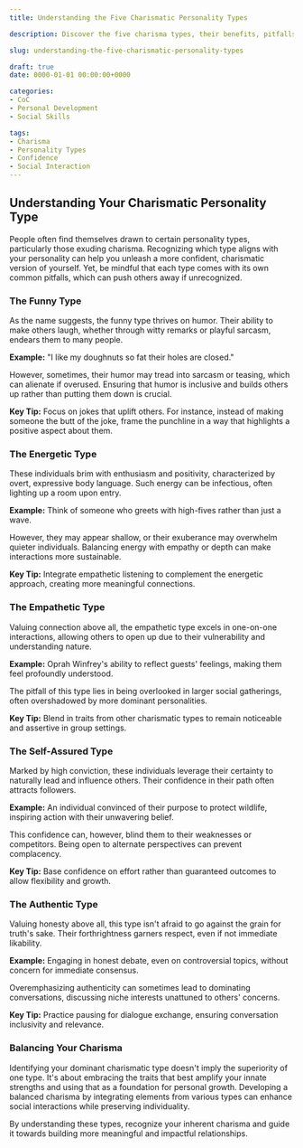 ```yaml
---
title: Understanding the Five Charismatic Personality Types

description: Discover the five charisma types, their benefits, pitfalls, and how to harness your unique strengths to enhance your confidence and social interactions.

slug: understanding-the-five-charismatic-personality-types

draft: true
date: 0000-01-01 00:00:00+0000

categories:
- CoC
- Personal Development
- Social Skills

tags:
- Charisma
- Personality Types
- Confidence
- Social Interaction
---
```


## Understanding Your Charismatic Personality Type

People often find themselves drawn to certain personality types, particularly those exuding charisma. Recognizing which type aligns with your personality can help you unleash a more confident, charismatic version of yourself. Yet, be mindful that each type comes with its own common pitfalls, which can push others away if unrecognized.

### The Funny Type

As the name suggests, the funny type thrives on humor. Their ability to make others laugh, whether through witty remarks or playful sarcasm, endears them to many people.

**Example:** "I like my doughnuts so fat their holes are closed."

However, sometimes, their humor may tread into sarcasm or teasing, which can alienate if overused. Ensuring that humor is inclusive and builds others up rather than putting them down is crucial.

**Key Tip:** Focus on jokes that uplift others. For instance, instead of making someone the butt of the joke, frame the punchline in a way that highlights a positive aspect about them.

### The Energetic Type

These individuals brim with enthusiasm and positivity, characterized by overt, expressive body language. Such energy can be infectious, often lighting up a room upon entry.

**Example:** Think of someone who greets with high-fives rather than just a wave.

However, they may appear shallow, or their exuberance may overwhelm quieter individuals. Balancing energy with empathy or depth can make interactions more sustainable.

**Key Tip:** Integrate empathetic listening to complement the energetic approach, creating more meaningful connections.

### The Empathetic Type

Valuing connection above all, the empathetic type excels in one-on-one interactions, allowing others to open up due to their vulnerability and understanding nature.

**Example:** Oprah Winfrey's ability to reflect guests' feelings, making them feel profoundly understood.

The pitfall of this type lies in being overlooked in larger social gatherings, often overshadowed by more dominant personalities.

**Key Tip:** Blend in traits from other charismatic types to remain noticeable and assertive in group settings.

### The Self-Assured Type

Marked by high conviction, these individuals leverage their certainty to naturally lead and influence others. Their confidence in their path often attracts followers.

**Example:** An individual convinced of their purpose to protect wildlife, inspiring action with their unwavering belief.

This confidence can, however, blind them to their weaknesses or competitors. Being open to alternate perspectives can prevent complacency.

**Key Tip:** Base confidence on effort rather than guaranteed outcomes to allow flexibility and growth.

### The Authentic Type

Valuing honesty above all, this type isn't afraid to go against the grain for truth's sake. Their forthrightness garners respect, even if not immediate likability.

**Example:** Engaging in honest debate, even on controversial topics, without concern for immediate consensus.

Overemphasizing authenticity can sometimes lead to dominating conversations, discussing niche interests unattuned to others' concerns.

**Key Tip:** Practice pausing for dialogue exchange, ensuring conversation inclusivity and relevance.

### Balancing Your Charisma

Identifying your dominant charismatic type doesn't imply the superiority of one type. It's about embracing the traits that best amplify your innate strengths and using that as a foundation for personal growth. Developing a balanced charisma by integrating elements from various types can enhance social interactions while preserving individuality.

By understanding these types, recognize your inherent charisma and guide it towards building more meaningful and impactful relationships.

